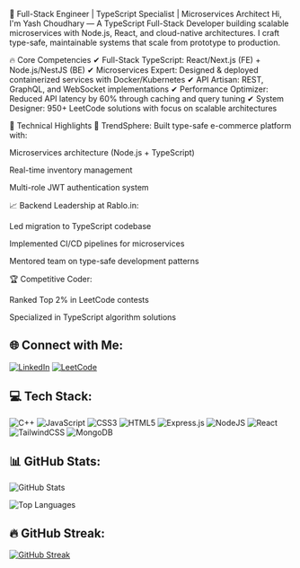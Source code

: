 🚀 Full-Stack Engineer | TypeScript Specialist | Microservices Architect
Hi, I'm Yash Choudhary — A TypeScript Full-Stack Developer building scalable microservices with Node.js, React, and cloud-native architectures. I craft type-safe, maintainable systems that scale from prototype to production.

🔥 Core Competencies
✔ Full-Stack TypeScript: React/Next.js (FE) + Node.js/NestJS (BE)
✔ Microservices Expert: Designed & deployed containerized services with Docker/Kubernetes
✔ API Artisan: REST, GraphQL, and WebSocket implementations
✔ Performance Optimizer: Reduced API latency by 60% through caching and query tuning
✔ System Designer: 950+ LeetCode solutions with focus on scalable architectures

🌟 Technical Highlights
🚀 TrendSphere: Built type-safe e-commerce platform with:

Microservices architecture (Node.js + TypeScript)

Real-time inventory management

Multi-role JWT authentication system

📈 Backend Leadership at Rablo.in:

Led migration to TypeScript codebase

Implemented CI/CD pipelines for microservices

Mentored team on type-safe development patterns

🏆 Competitive Coder:

Ranked Top 2% in LeetCode contests

Specialized in TypeScript algorithm solutions

## 🌐 Connect with Me:
[![LinkedIn](https://img.shields.io/badge/LinkedIn-blue?style=for-the-badge&logo=linkedin&logoColor=white)](https://www.linkedin.com/in/yash-choudhary-28766a259/)
[![LeetCode](https://img.shields.io/badge/LeetCode-FFA116?style=for-the-badge&logo=leetcode&logoColor=white)](https://leetcode.com/u/yash_12122004/)


## 💻 Tech Stack:
![C++](https://img.shields.io/badge/C++-00599C?style=for-the-badge&logo=c%2B%2B&logoColor=white)
![JavaScript](https://img.shields.io/badge/JavaScript-F7DF1E?style=for-the-badge&logo=javascript&logoColor=black)
![CSS3](https://img.shields.io/badge/CSS3-1572B6?style=for-the-badge&logo=css3&logoColor=white)
![HTML5](https://img.shields.io/badge/HTML5-E34F26?style=for-the-badge&logo=html5&logoColor=white)
![Express.js](https://img.shields.io/badge/Express.js-404D59?style=for-the-badge)
![NodeJS](https://img.shields.io/badge/Node.js-339933?style=for-the-badge&logo=nodedotjs&logoColor=white)
![React](https://img.shields.io/badge/React-20232A?style=for-the-badge&logo=react&logoColor=61DAFB)
![TailwindCSS](https://img.shields.io/badge/Tailwind_CSS-38B2AC?style=for-the-badge&logo=tailwind-css&logoColor=white)
![MongoDB](https://img.shields.io/badge/MongoDB-4EA94B?style=for-the-badge&logo=mongodb&logoColor=white)

## 📊 GitHub Stats:
![GitHub Stats](https://github-readme-stats.vercel.app/api?username=Yasg-uru&show_icons=true&theme=radical)

![Top Languages](https://github-readme-stats.vercel.app/api/top-langs/?username=Yasg-uru&layout=compact&theme=radical)

## 🔥 GitHub Streak:
[![GitHub Streak](https://github-readme-streak-stats.herokuapp.com/?user=Yasg-uru&theme=radical)](https://git.io/streak-stats)

